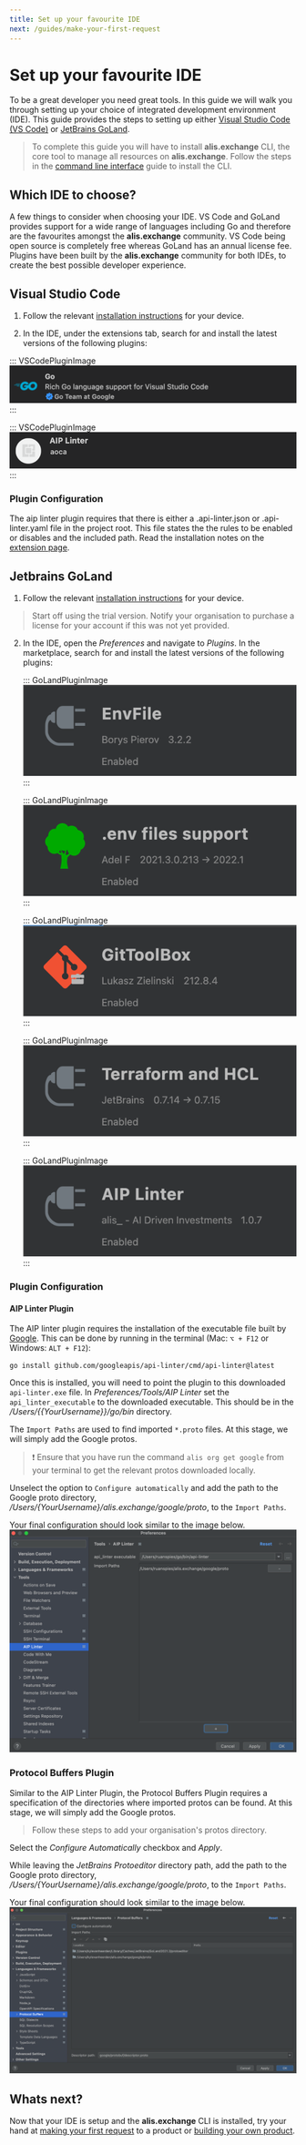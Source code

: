 ```yaml
---
title: Set up your favourite IDE
next: /guides/make-your-first-request
---
```


# Set up your favourite IDE

To be a great developer you need great tools. In this guide we will walk you through setting up your choice of integrated development environment (IDE). This guide provides the steps to setting up either <a href="https://code.visualstudio.com/" target="_blank">Visual Studio Code (VS Code)</a> or <a href="https://www.jetbrains.com/go/" target="_blank">JetBrains GoLand</a>.

>To complete this guide you will have to install **alis.exchange** CLI, the core tool to manage all resources on **alis.exchange**. Follow the steps in the [command line interface](./command-line-interface.md) guide to install the CLI.
## Which IDE to choose?

A few things to consider when choosing your IDE. VS Code and GoLand provides support for a wide range of languages including Go and therefore are the favourites amongst the **alis.exchange** community. VS Code being open source is completely free whereas GoLand has an annual license fee. Plugins have been built by the **alis.exchange** community for both IDEs, to create the best possible developer experience.

## Visual Studio Code 

1. Follow the relevant <a href="https://code.visualstudio.com/download" target="_blank">installation instructions</a> for your device.

2. In the IDE, under the extensions tab, search for and install the latest versions of the following plugins:

<div class="VSCodePluginContainer"> 

::: VSCodePluginImage
![](../.vuepress/public/assets/images/VSgoPlugin.png)
:::

::: VSCodePluginImage
![](../.vuepress/public/assets/images/VSCodeAIPLinter.png)
:::

</div>

### Plugin Configuration

The aip linter plugin requires that there is either a .api-linter.json or .api-linter.yaml file in the project root. This file states the the rules to be enabled or disables and the included path. Read the installation notes on the <a href="https://marketplace.visualstudio.com/items?itemName=aoca.aip-linter" target="_blank">extension page</a>.

## Jetbrains GoLand


1. Follow the relevant <a href="https://www.jetbrains.com/go/download/" target="_blank">installation instructions</a> for your device.
> Start off using the trial version. Notify your organisation to purchase a license for your account if this was not yet provided.
2. In the IDE, open the _Preferences_ and navigate to _Plugins_. In the marketplace, search for and install the latest versions of the following plugins:

    <div class="GoLandPluginContainer"> 

    ::: GoLandPluginImage
    ![](../.vuepress/public/assets/images/envFile.png)
    :::

    ::: GoLandPluginImage
    ![](../.vuepress/public/assets/images/envFileSupport.png)
    :::

    ::: GoLandPluginImage
    ![](../.vuepress/public/assets/images/gitToolBox.png)
    :::

    ::: GoLandPluginImage
    ![](../.vuepress/public/assets/images/Terraform.png)
    :::

    ::: GoLandPluginImage
    ![](../.vuepress/public/assets/images/aipLinter.png)
    :::

    </div>
    

    

### Plugin Configuration

#### AIP Linter Plugin
The AIP linter plugin requires the installation of the executable file built by <a href="https://linter.aip.dev/" target="_blank">Google</a>. This can be done by running in the terminal (Mac: `⌥ + F12` or Windows: `ALT + F12`):
```shell
go install github.com/googleapis/api-linter/cmd/api-linter@latest
```
Once this is installed, you will need to point the plugin to this downloaded `api-linter.exe` file.
In _Preferences/Tools/AIP Linter_ set the `api_linter_executable` to the downloaded executable. This should be in the
_/Users/{{YourUsername}}/go/bin_ directory.

The `Import Paths` are used to find imported `*.proto` files. At this stage, we will simply add the Google protos.<br />

> ❗ Ensure that you have run the command `alis org get google` from your terminal to get the relevant protos downloaded locally.

Unselect the option to `Configure automatically` and add the path to the Google proto directory, _/Users/{YourUsername}/alis.exchange/google/proto_,
to the `Import Paths`.

Your final configuration should look similar to the image below. 
![](../.vuepress/public/assets/images/aipLinterPreferences.png)


### Protocol Buffers Plugin

Similar to the AIP Linter Plugin, the Protocol Buffers Plugin requires a specification of the directories where imported
protos can be found. At this stage, we will simply add the Google protos. 

> Follow these steps to add your organisation's protos directory.

Select the *Configure Automatically* checkbox and *Apply*. 

While leaving the *JetBrains Protoeditor* directory path, add the path to the Google proto directory, _/Users/{YourUsername}/alis.exchange/google/proto_, to the `Import Paths`.

Your final configuration should look similar to the image below.
![](../.vuepress/public/assets/images/protocolBufferPreferences.png)

## Whats next?

Now that your IDE is setup and the **alis.exchange** CLI is installed, try your hand at [making your first request](./make-your-first-request.md) to a product or [building your own product](./make-your-first-request.md).
